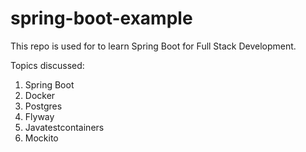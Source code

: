 # spring-boot-example

This repo is used for to learn Spring Boot for Full Stack Development.

Topics discussed:
1. Spring Boot
2. Docker
3. Postgres
4. Flyway
5. Javatestcontainers
6. Mockito
